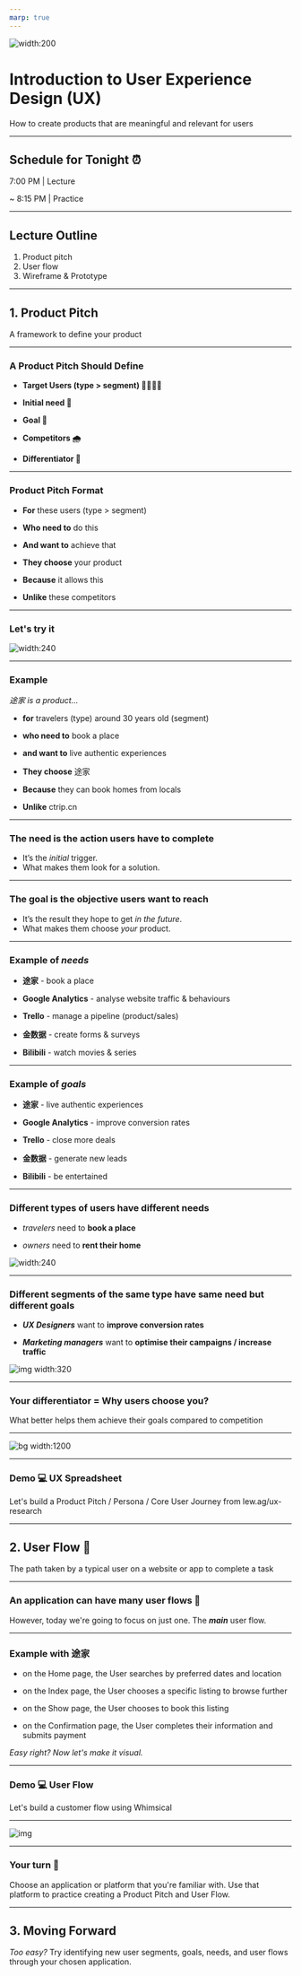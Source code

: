 ```yaml
---
marp: true
---
```


![width:200](product-design/le-wagon-color.png)

# Introduction to User Experience Design (UX)

How to create products that are meaningful and relevant for users

---

## Schedule for Tonight ⏰

7:00 PM | Lecture

~ 8:15 PM | Practice

---

## Lecture Outline

1. Product pitch
2. User flow
3. Wireframe & Prototype

---

## 1. Product Pitch

A framework to define your product

---

### A Product Pitch Should Define

- **Target Users (type > segment) 👩‍💻👨‍💻**

- **Initial need 🙏**

- **Goal 🎯**

- **Competitors 🌧️**

- **Differentiator 💪**

---

### Product Pitch Format

- **For** these users (type > segment)

- **Who need to** do this

- **And want to** achieve that

- **They choose** your product

- **Because** it allows this

- **Unlike** these competitors

---

### Let's try it

![width:240](product-design/tujia.jpeg)

---

### Example

*途家 is a product...*

- **for**  travelers (type) around 30 years old (segment)

- **who need to** book a place

- **and want to**  live authentic experiences

- **They choose** 途家

- **Because** they can book homes from locals

- **Unlike** ctrip.cn

---

### The need is the **action** users have to complete

- It’s the *initial* trigger.
- What makes them look for a solution.

---

### The goal is the **objective** users want to reach

- It’s the result they hope to get *in the future*.
- What makes them choose *your* product.

---

### Example of *needs*

- **途家** - book a place

- **Google Analytics** - analyse website traffic & behaviours

- **Trello** - manage a pipeline (product/sales)

- **金数据** - create forms & surveys

- **Bilibili** - watch movies & series

---

### Example of *goals*

- **途家** - live authentic experiences

- **Google Analytics** - improve conversion rates 

- **Trello** - close more deals

- **金数据** - generate new leads

- **Bilibili** - be entertained

---

### Different types of users have different needs

- *travelers* need to **book a place**

- *owners* need to **rent their home**

![width:240](product-design/tujia.jpeg)

---

### Different segments of the same type have same need but different goals

- ***UX Designers*** want to **improve conversion rates**

- ***Marketing managers*** want to **optimise their campaigns / increase traffic**

![img width:320](product-design/google-analytics.png)

---

### Your differentiator = **Why users choose you?**

What better helps them achieve their goals compared to competition

---

![bg width:1200](product-design/ctrip-tujia.jpg)

---

### **Demo 💻** UX Spreadsheet

Let's build a Product Pitch / Persona / Core User Journey from lew.ag/ux-research

---

## 2. User Flow 🌊

The path taken by a typical user on a website or app to complete a task

---

### An application can have many user flows 🤔

However, today we're going to focus on just one. The ***main*** user flow.

---

### Example with 途家

- on the Home page, the User searches by preferred dates and location

- on the Index page, the User chooses a specific listing to browse further

- on the Show page, the User chooses to book this listing

- on the Confirmation page, the User completes their information and submits payment

*Easy right? Now let's make it visual.*

---

### **Demo 💻** User Flow

Let's build a customer flow using Whimsical

---

![img](product-design/whimsical.png)

---

### Your turn 🚀

Choose an application or platform that you're familiar with. Use that platform to practice creating a Product Pitch and User Flow.

---

## 3. Moving Forward

*Too easy?* Try identifying new user segments, goals, needs, and user flows through your chosen application.